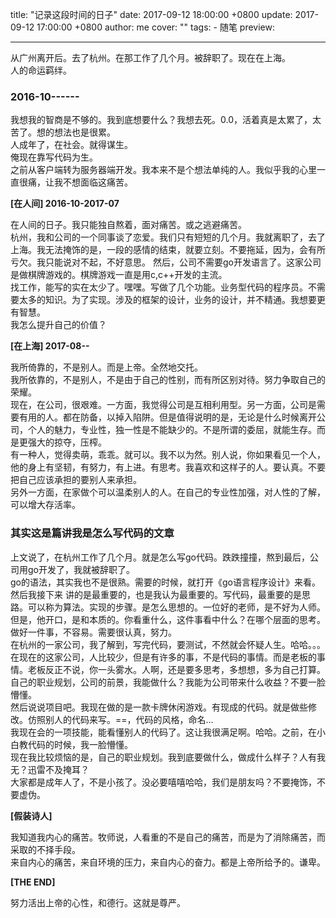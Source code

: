 title: "记录这段时间的日子"
date: 2017-09-12 18:00:00 +0800
update: 2017-09-12 17:00:00 +0800
author: me
cover: ""
tags:
    - 随笔
preview:

---

从广州离开后。去了杭州。在那工作了几个月。被辞职了。现在在上海。<br>
人的命运羁绊。

### 2016-10------
	
我想我的智商是不够的。我到底想要什么？我想去死。0.0，活着真是太累了，太苦了。想的想法也是很累。<br>
人成年了，在社会。就得谋生。<br>
俺现在靠写代码为生。<br>
之前从客户端转为服务器端开发。我本来不是个想法单纯的人。我似乎我的心里一直很痛，让我不想面临这痛苦。<br>

**[在人间]  2016-10-2017-07**

在人间的日子。我只能独自熬着，面对痛苦。或之逃避痛苦。<br>
杭州，我和公司的一个同事谈了恋爱。我们只有短短的几个月。我就离职了，去了上海。我无法掩饰的是，一段的感情的结束，就要立刻。不要拖延，因为，会有所亏欠。我只能说对不起，不好意思。
然后，公司不需要go开发语言了。这家公司是做棋牌游戏的。棋牌游戏一直是用c,c++开发的主流。<br>
找工作，能写的实在太少了。嘿嘿。写做了几个功能。业务型代码的程序员。不需要太多的知识。为了实现。涉及的框架的设计，业务的设计，并不精通。我想要更有智慧。<br>
我怎么提升自己的价值？<br>

**[在上海] 2017-08--**

我所倚靠的，不是别人。而是上帝。全然地交托。<br>
我所依靠的，不是别人，不是由于自己的性别，而有所区别对待。努力争取自己的荣耀。<br>
现在，在公司，很艰难。一方面，我觉得公司是互相利用型。另一方面，公司是需要有用的人。都在防备，以掉入陷阱。但是值得说明的是，无论是什么时候离开公司，个人的魅力，专业性，独一性是不能缺少的。不是所谓的委屈，就能生存。而是更强大的掠夺，压榨。<br>
有一种人，觉得卖萌，乖乖。就可以。我不以为然。别人说，你如果看见一个人，他的身上有坚韧，有努力，有上进。有思考。我喜欢和这样子的人。要认真。不要把自己应该承担的要别人来承担。<br>
另外一方面，在家做个可以温柔别人的人。在自己的专业性加强，对人性的了解，可以增大存活率。<br>

### 其实这是篇讲我是怎么写代码的文章

上文说了，在杭州工作了几个月。就是怎么写go代码。跌跌撞撞，熬到最后，公司用go开发了，我就被辞职了。<br>
go的语法，其实我也不是很熟。需要的时候，就打开《go语言程序设计》来看。然后我接下来 讲的是最重要的，也是我认为最重要的。写代码，最重要的是思路。可以称为算法。实现的步骤。是怎么思想的。一位好的老师，是不好为人师。但是，他开口，是和本质的。你看重什么，这件事看中什么？在哪个层面的思考。<br>
做好一件事，不容易。需要很认真，努力。<br>
在杭州的一家公司，我了解到，写完代码，要测试，不然就会怀疑人生。哈哈。。。<br>
在现在的这家公司，人比较少，但是有许多的事，不是代码的事情。而是老板的事情。老板反正不说，你一头雾水。人啊，还是要多思考，多想想，多为自己打算。自己的职业规划，公司的前景，我能做什么？我能为公司带来什么收益？不要一脸懵懂。<br>
然后说说项目吧。我现在做的是一款卡牌休闲游戏。有现成的代码。就是做些修改。仿照别人的代码来写。==，代码的风格，命名...<br>
我现在会的一项技能，能看懂别人的代码了。这让我很满足啊。哈哈。之前，在小白教代码的时候，我一脸懵懂。<br>
现在我比较烦恼的是，自己的职业规划。我到底要做什么，做成什么样子？人有我无？迅雷不及掩耳？<br>
大家都是成年人了，不是小孩了。没必要嘻嘻哈哈，我们是朋友吗？不要掩饰，不要虚伪。<br>
	
**[假装诗人]**

我知道我内心的痛苦。牧师说，人看重的不是自己的痛苦，而是为了消除痛苦，而采取的不择手段。<br>
来自内心的痛苦，来自环境的压力，来自内心的奋力。都是上帝所给予的。谦卑。<br>

**[THE END]**

努力活出上帝的心性，和德行。这就是尊严。<br>
